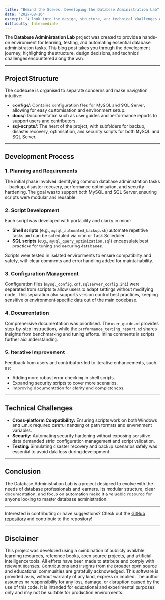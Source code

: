 ```yaml
---
title: "Behind the Scenes: Developing the Database Administration Lab"
date: "2025-08-16"
excerpt: "A look into the design, structure, and technical challenges of building a hands-on Database Administration Lab for MySQL and SQL Server."
difficulty: Intermediate
---
```


The **Database Administration Lab** project was created to provide a hands-on environment for learning, testing, and automating essential database administration tasks. This blog post takes you through the development journey, highlighting the structure, design decisions, and technical challenges encountered along the way.

---

## Project Structure

The codebase is organised to separate concerns and make navigation intuitive:

- **configs/**: Contains configuration files for MySQL and SQL Server, allowing for easy customisation and environment setup.
- **docs/**: Documentation such as user guides and performance reports to support users and contributors.
- **sql-scripts/**: The heart of the project, with subfolders for backup, disaster recovery, optimisation, and security scripts for both MySQL and SQL Server.

---

## Development Process

### 1. Planning and Requirements

The initial phase involved identifying common database administration tasks—backup, disaster recovery, performance optimisation, and security hardening. The goal was to support both MySQL and SQL Server, ensuring scripts were modular and reusable.

### 2. Script Development

Each script was developed with portability and clarity in mind:
- **Shell scripts** (e.g., `mysql_automated_backup.sh`) automate repetitive tasks and can be scheduled via cron or Task Scheduler.
- **SQL scripts** (e.g., `mysql_query_optimization.sql`) encapsulate best practices for tuning and securing databases.

Scripts were tested in isolated environments to ensure compatibility and safety, with clear comments and error handling added for maintainability.

### 3. Configuration Management

Configuration files (`mysql_config.cnf`, `sqlserver_config.ini`) were separated from scripts to allow users to adapt settings without modifying code. This separation also supports version control best practices, keeping sensitive or environment-specific data out of the main codebase.

### 4. Documentation

Comprehensive documentation was prioritised. The `user_guide.md` provides step-by-step instructions, while the `performance_testing_report.md` shares insights from benchmarking and tuning efforts. Inline comments in scripts further aid understanding.

### 5. Iterative Improvement

Feedback from users and contributors led to iterative enhancements, such as:
- Adding more robust error checking in shell scripts.
- Expanding security scripts to cover more scenarios.
- Improving documentation for clarity and completeness.

---

## Technical Challenges

- **Cross-platform Compatibility:** Ensuring scripts work on both Windows and Linux required careful handling of path formats and environment variables.
- **Security:** Automating security hardening without exposing sensitive data demanded strict configuration management and script validation.
- **Testing:** Simulating disaster recovery and backup scenarios safely was essential to avoid data loss during development.

---

## Conclusion

The Database Administration Lab is a project designed to evolve with the needs of database professionals and learners. Its modular structure, clear documentation, and focus on automation make it a valuable resource for anyone looking to master database administration.

---

Interested in contributing or have suggestions? Check out the [GitHub repository](https://github.com/letisiapangataa/database-administration-lab) and contribute to the repository!

---

## Disclaimer

This project was developed using a combination of publicly available learning resources, reference books, open source projects, and artificial intelligence tools. All efforts have been made to attribute and comply with relevant licenses. Contributions and insights from the broader open source and educational communities are gratefully acknowledged. This software is provided as-is, without warranty of any kind, express or implied. The author assumes no responsibility for any loss, damage, or disruption caused by the use of this code. It is intended for educational and experimental purposes only and may not be suitable for production environments.